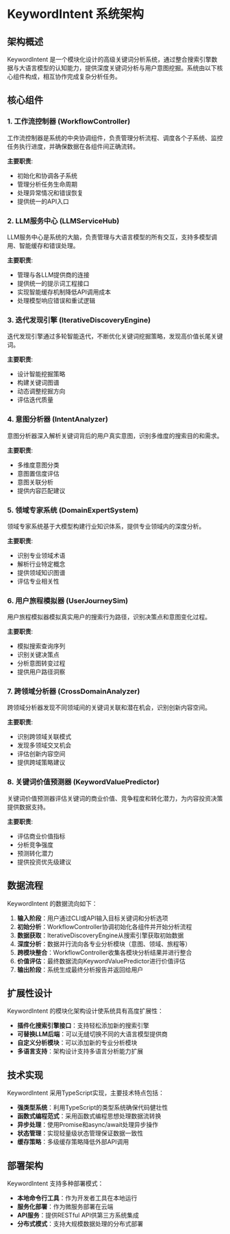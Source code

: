 # KeywordIntent 系统架构

## 架构概述

KeywordIntent 是一个模块化设计的高级关键词分析系统，通过整合搜索引擎数据与大语言模型的认知能力，提供深度关键词分析与用户意图挖掘。系统由以下核心组件构成，相互协作完成复杂分析任务。

## 核心组件

### 1. 工作流控制器 (WorkflowController)

工作流控制器是系统的中央协调组件，负责管理分析流程、调度各个子系统、监控任务执行进度，并确保数据在各组件间正确流转。

**主要职责**:
- 初始化和协调各子系统
- 管理分析任务生命周期
- 处理异常情况和错误恢复
- 提供统一的API入口

### 2. LLM服务中心 (LLMServiceHub)

LLM服务中心是系统的大脑，负责管理与大语言模型的所有交互，支持多模型调用、智能缓存和错误处理。

**主要职责**:
- 管理与各LLM提供商的连接
- 提供统一的提示词工程接口
- 实现智能缓存机制降低API调用成本
- 处理模型响应错误和重试逻辑

### 3. 迭代发现引擎 (IterativeDiscoveryEngine)

迭代发现引擎通过多轮智能迭代，不断优化关键词挖掘策略，发现高价值长尾关键词。

**主要职责**:
- 设计智能挖掘策略
- 构建关键词图谱
- 动态调整挖掘方向
- 评估迭代质量

### 4. 意图分析器 (IntentAnalyzer)

意图分析器深入解析关键词背后的用户真实意图，识别多维度的搜索目的和需求。

**主要职责**:
- 多维度意图分类
- 意图置信度评估
- 意图关联分析
- 提供内容匹配建议

### 5. 领域专家系统 (DomainExpertSystem)

领域专家系统基于大模型构建行业知识体系，提供专业领域内的深度分析。

**主要职责**:
- 识别专业领域术语
- 解析行业特定概念
- 提供领域知识图谱
- 评估专业相关性

### 6. 用户旅程模拟器 (UserJourneySim)

用户旅程模拟器模拟真实用户的搜索行为路径，识别决策点和意图变化过程。

**主要职责**:
- 模拟搜索查询序列
- 识别关键决策点
- 分析意图转变过程
- 提供用户路径洞察

### 7. 跨领域分析器 (CrossDomainAnalyzer)

跨领域分析器发现不同领域间的关键词关联和潜在机会，识别创新内容空间。

**主要职责**:
- 识别跨领域关联模式
- 发现多领域交叉机会
- 评估创新内容空间
- 提供跨域策略建议

### 8. 关键词价值预测器 (KeywordValuePredictor)

关键词价值预测器评估关键词的商业价值、竞争程度和转化潜力，为内容投资决策提供数据支持。

**主要职责**:
- 评估商业价值指标
- 分析竞争强度
- 预测转化潜力
- 提供投资优先级建议

## 数据流程

KeywordIntent 的数据流向如下：

1. **输入阶段**：用户通过CLI或API输入目标关键词和分析选项
2. **初始分析**：WorkflowController协调初始化各组件并开始分析流程
3. **数据获取**：IterativeDiscoveryEngine从搜索引擎获取初始数据
4. **深度分析**：数据并行流向各专业分析模块（意图、领域、旅程等）
5. **跨模块整合**：WorkflowController收集各模块分析结果并进行整合
6. **价值评估**：最终数据流向KeywordValuePredictor进行价值评估
7. **输出阶段**：系统生成最终分析报告并返回给用户

## 扩展性设计

KeywordIntent 的模块化架构设计使系统具有高度扩展性：

- **插件化搜索引擎接口**：支持轻松添加新的搜索引擎
- **可替换LLM后端**：可以无缝切换不同的大语言模型提供商
- **自定义分析模块**：可以添加新的专业分析模块
- **多语言支持**：架构设计支持多语言分析能力扩展

## 技术实现

KeywordIntent 采用TypeScript实现，主要技术特点包括：

- **强类型系统**：利用TypeScript的类型系统确保代码健壮性
- **函数式编程范式**：采用函数式编程思想处理数据流转换
- **异步处理**：使用Promise和async/await处理异步操作
- **状态管理**：实现轻量级状态管理保证数据一致性
- **缓存策略**：多级缓存策略降低外部API调用

## 部署架构

KeywordIntent 支持多种部署模式：

- **本地命令行工具**：作为开发者工具在本地运行
- **服务化部署**：作为微服务部署在云端
- **API服务**：提供RESTful API供第三方系统集成
- **分布式模式**：支持大规模数据处理的分布式部署 